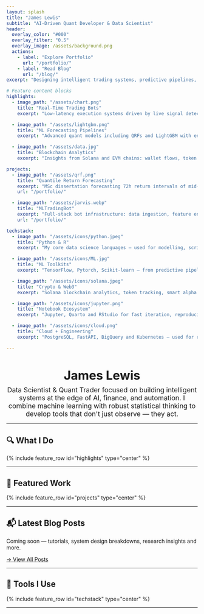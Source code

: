 ```yaml
---
layout: splash
title: "James Lewis"
subtitle: "AI-Driven Quant Developer & Data Scientist"
header:
  overlay_color: "#000"
  overlay_filter: "0.5"
  overlay_image: /assets/background.png
  actions:
    - label: "Explore Portfolio"
      url: "/portfolio/"
    - label: "Read Blog"
      url: "/blog/"
excerpt: "Designing intelligent trading systems, predictive pipelines, and blockchain analytics at the intersection of AI, markets, and automation."

# Feature content blocks
highlights:
  - image_path: "/assets/chart.png"
    title: "Real-Time Trading Bots"
    excerpt: "Low-latency execution systems driven by live signal detection across DeFi and crypto markets."

  - image_path: "/assets/lightgbm.png"
    title: "ML Forecasting Pipelines"
    excerpt: "Advanced quant models including QRFs and LightGBM with engineered alpha and confidence bounds."

  - image_path: "/assets/data.jpg"
    title: "Blockchain Analytics"
    excerpt: "Insights from Solana and EVM chains: wallet flows, token launches, and on-chain microstructure."

projects:
  - image_path: "/assets/qrf.png"
    title: "Quantile Return Forecasting"
    excerpt: "MSc dissertation forecasting 72h return intervals of mid-cap Solana tokens using interpretable ML."
    url: "/portfolio/"

  - image_path: "/assets/jarvis.webp"
    title: "MLTradingBot"
    excerpt: "Full-stack bot infrastructure: data ingestion, feature engineering, live signal processing."
    url: "/portfolio/"

techstack:
  - image_path: "/assets/icons/python.jpeg"
    title: "Python & R"
    excerpt: "My core data science languages — used for modelling, scripting, and production workflows."

  - image_path: "/assets/icons/ML.jpg"
    title: "ML Toolkits"
    excerpt: "TensorFlow, Pytorch, Scikit-learn — from predictive pipelines to interpretable insights."

  - image_path: "/assets/icons/solana.jpeg"
    title: "Crypto & Web3"
    excerpt: "Solana blockchain analytics, token tracking, smart alpha signals, and live execution systems."

  - image_path: "/assets/icons/jupyter.png"
    title: "Notebook Ecosystem"
    excerpt: "Jupyter, Quarto and RStudio for fast iteration, reproducible research, and exploratory reporting."

  - image_path: "/assets/icons/cloud.png"
    title: "Cloud + Engineering"
    excerpt: "PostgreSQL, FastAPI, BigQuery and Kubernetes — used for real-time ingestion and scalable pipelines."

---
```


<section style="margin-top: 2.5rem; text-align: center;">
  <h2 style="font-size: 2rem; margin-bottom: 0.5rem;">James Lewis</h2>
  <p style="font-size: 1.1rem; max-width: 700px; margin: auto;">
    Data Scientist & Quant Trader focused on building intelligent systems at the edge of AI, finance, and automation.
    I combine machine learning with robust statistical thinking to develop tools that don't just observe — they act.
  </p>
</section>

---

## 🔍 What I Do

{% include feature_row id="highlights" type="center" %}

---

## 📁 Featured Work

{% include feature_row id="projects" type="center" %}

---

## 📬 Latest Blog Posts

Coming soon — tutorials, system design breakdowns, research insights and more.

[→ View All Posts](/blog/)

---

## 🧰 Tools I Use

{% include feature_row id="techstack" type="center" %}

---

<style>
.page__content {
  max-width: 900px;
  margin: auto;
  font-size: 1.05rem;
}
.feature__item .archive__item-excerpt {
  font-size: 0.95rem;
}
</style>

<style>
.feature__wrapper {
  margin-bottom: 2.5rem;
}
.feature__item {
  transition: box-shadow 0.3s ease, transform 0.2s ease;
  border-radius: 8px;
}
.feature__item:hover {
  transform: translateY(-5px);
  box-shadow: 0 12px 24px rgba(0,0,0,0.15);
}
.feature__item .archive__item-excerpt {
  font-size: 0.95rem;
  color: #444;
}
</style>
